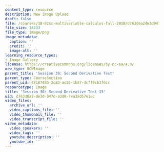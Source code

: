 ```yaml
---
content_type: resource
description: New image Upload
draft: false
file: /courses/18-02sc-multivariable-calculus-fall-2010/d763d6a2de3d947da3d07ea38d57e1ec_MIT18_02SC_L10Brds_13.png
file_size: 14233
file_type: image/png
image_metadata:
  caption: ''
  credit: ''
  image-alt: ''
learning_resource_types:
- Image Gallery
license: https://creativecommons.org/licenses/by-nc-sa/4.0/
ocw_type: OCWImage
parent_title: 'Session 30: Second Derivative Test'
parent_type: CourseSection
parent_uid: 47187485-2c83-ac55-1b87-dcff9cb3f6cc
resourcetype: Image
title: 'Session 30: Second Derivative Test 13'
uid: d763d6a2-de3d-947d-a3d0-7ea38d57e1ec
video_files:
  archive_url: ''
  video_captions_file: ''
  video_thumbnail_file: ''
  video_transcript_file: ''
video_metadata:
  video_speakers: ''
  video_tags: ''
  youtube_description: ''
  youtube_id: ''
---
```

